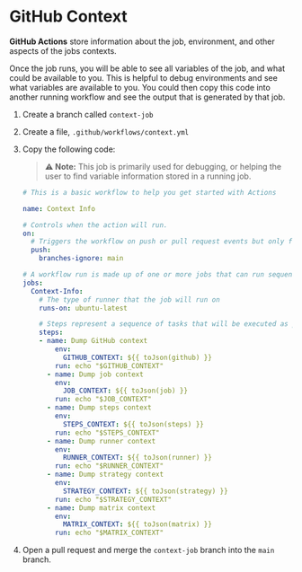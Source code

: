 # GitHub Context

**GitHub Actions** store information about the job, environment, and other aspects of the jobs contexts.

Once the job runs, you will be able to see all variables of the job, and what could be available to you.
This is helpful to debug environments and see what variables are available to you.
You could then copy this code into another running workflow and see the output that is generated by that job.

1. Create a branch called `context-job`
1. Create a file, `.github/workflows/context.yml`
1. Copy the following code:

    > **:warning: Note:** This job is primarily used for debugging, or helping the user to find variable information stored in a running job.

    ```yaml
    # This is a basic workflow to help you get started with Actions

    name: Context Info

    # Controls when the action will run.
    on:
      # Triggers the workflow on push or pull request events but only for the master branch
      push:
        branches-ignore: main

    # A workflow run is made up of one or more jobs that can run sequentially or in parallel
    jobs:
      Context-Info:
        # The type of runner that the job will run on
        runs-on: ubuntu-latest

        # Steps represent a sequence of tasks that will be executed as part of the job
        steps:
        - name: Dump GitHub context
            env:
              GITHUB_CONTEXT: ${{ toJson(github) }}
            run: echo "$GITHUB_CONTEXT"
          - name: Dump job context
            env:
              JOB_CONTEXT: ${{ toJson(job) }}
            run: echo "$JOB_CONTEXT"
          - name: Dump steps context
            env:
              STEPS_CONTEXT: ${{ toJson(steps) }}
            run: echo "$STEPS_CONTEXT"
          - name: Dump runner context
            env:
              RUNNER_CONTEXT: ${{ toJson(runner) }}
            run: echo "$RUNNER_CONTEXT"
          - name: Dump strategy context
            env:
              STRATEGY_CONTEXT: ${{ toJson(strategy) }}
            run: echo "$STRATEGY_CONTEXT"
          - name: Dump matrix context
            env:
              MATRIX_CONTEXT: ${{ toJson(matrix) }}
            run: echo "$MATRIX_CONTEXT"
    ```

1. Open a pull request and merge the `context-job` branch into the `main` branch.
